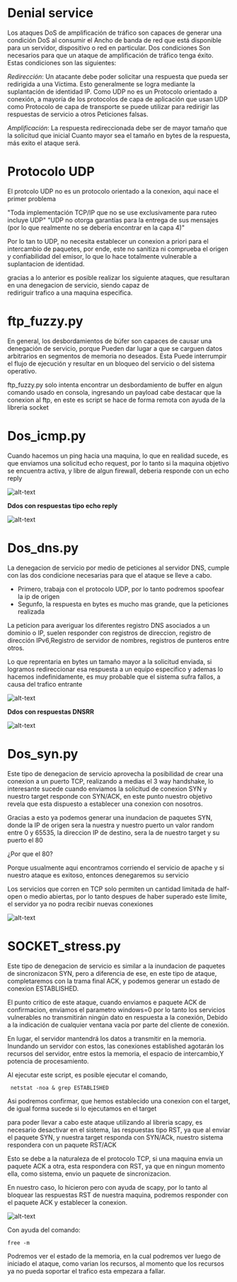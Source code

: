 # Denial service #


 Los ataques DoS de amplificación de tráfico son capaces de generar una condición DoS al consumir el
 Ancho de banda de red que está disponible para un servidor, dispositivo o red en particular. Dos condiciones 
 Son necesarios para que un ataque de amplificación de tráfico tenga éxito. Estas condiciones son las siguientes:
 
 *Redirección*: Un atacante debe poder solicitar una respuesta que pueda ser redirigida a una Víctima. 
   Esto generalmente se logra mediante la suplantación de identidad IP. Como UDP no es un Protocolo orientado a conexión,
   a mayoría de los protocolos de capa de aplicación que usan UDP como
   Protocolo de capa de transporte se puede utilizar para redirigir las respuestas de servicio a otros Peticiones falsas.

 *Amplificación*: La respuesta redireccionada debe ser de mayor tamaño que la solicitud que inicial
   Cuanto mayor sea el tamaño en bytes de la respuesta, más exito el ataque será.
   
   
 # Protocolo UDP #
   
   El protcolo UDP no es un protocolo orientado a la conexion, aqui nace el primer problema
   
  "Toda implementación TCP/IP que no se use exclusivamente para ruteo incluye UDP"
  "UDP no otorga garantías para la entrega de sus mensajes (por lo que realmente no se debería encontrar en la capa 4)"
   
   Por lo tan to UDP, no necesita establecer un conexion a priori para el intercambio de paquetes, por ende, este no sanitiza  ni          comprueba el origen y confiabilidad del emisor, lo que lo hace totalmente vulnerable a suplantacion de identidad.
   
   gracias  a lo anterior es posible realizar los siguiente ataques, que resultaran en una denegacion de servicio, siendo capaz de       
   rediriguir trafico a una maquina especifica.
   
   
 # ftp_fuzzy.py #
   
   En general, los desbordamientos de búfer son capaces de causar una denegación de servicio, porque
   Pueden dar lugar a que se carguen datos arbitrarios en segmentos de memoria no deseados. Esta
   Puede interrumpir el flujo de ejecución y resultar en un bloqueo del servicio o del sistema operativo.
   
   ftp_fuzzy.py solo intenta encontrar un desbordamiento de buffer en algun comando usado en consola, ingresando un payload
   cabe destacar que la conexion al ftp,  en este es script se hace de forma remota con ayuda de la libreria socket
   
   
 # Dos_icmp.py #
    
  Cuando hacemos un ping hacia una maquina, lo que en realidad sucede, es que enviamos una solicitud echo request, por lo tanto 
  si la maquina objetivo se encuentra activa, y libre de algun firewall, deberia responde con un echo reply
    
    
  ![alt-text](img/icmp.png) 
    
    
  **Ddos con respuestas tipo echo reply**
    
  ![alt-text](img/icmp2.png) 
  
  
  
 # Dos_dns.py #
 
 La denegacion de servicio por medio de peticiones al servidor DNS, cumple con las dos condicione necesarias para que el ataque se lleve   a cabo.
 
  * Primero, trabaja con el protocolo UDP, por lo tanto podremos spoofear la ip de origen
  * Segunfo, la respuesta en bytes es mucho mas grande, que la peticiones realizada
  
  La peticion para averiguar los diferentes registro DNS asociados a un dominio o IP, suelen responder con registros de direccion,         registro de dirección IPv6,Registro de servidor de nombres, registros de punteros entre otros.
  
  Lo que reprentaria en bytes un tamaño mayor a la solicitud enviada, si logramos redireccionar esa respuesta a un equipo especifico y     ademas lo hacemos indefinidamente, es muy probable que el sistema sufra fallos, a causa del trafico entrante
  
  
  ![alt-text](img/dns2.png)
  
 **Ddos con respuestas DNSRR**
   
  ![alt-text](img/dnsa.png)
  
  
  # Dos_syn.py #
  
  Este tipo de denegacion de servicio aprovecha la posibilidad de crear una conexion a un puerto TCP, realizando a medias el 3 way         handshake, lo interesante sucede cuando enviamos la solicitud de conexion SYN y nuestro target responde con SYN/ACK, en este punto       nuestro objetivo revela que esta dispuesto a establecer una conexion con nosotros.
  
  Gracias a esto ya podemos generar una inundacion de paquetes SYN, donde la IP de origen sera la nuestra y nuestro puerto un valor       random entre 0 y 65535, la direccion IP de destino, sera la de nuestro target  y su puerto el 80
  
  ¿Por que el 80?
  
  Porque usualmente aqui encontramos corriendo el servicio de apache y si nuestro ataque es exitoso, entonces denegaremos su servicio
  
  Los servicios que corren en TCP solo permiten un cantidad limitada de half-open o medio abiertas, por lo tanto despues  de haber         superado este limite, el servidor ya no podra recibir nuevas conexiones 
  
 ![alt-text](img/syn.png)
 
 
 
 # SOCKET_stress.py #
 
  Este tipo de denegacion de servicio es similar  a la inundacion de paquetes de sincronizacon SYN, pero a diferencia de ese, en este     tipo de ataque, completaremos con la trama final ACK, y podemos generar un estado de conexion ESTABLISHED.
 
  El punto critico de este ataque, cuando enviamos e paquete ACK de confirmacion, enviamos el parametro windows=0 por lo tanto los         servicios vulnerables no transmitirán ningún dato en respuesta a la conexión, Debido a la indicación de cualquier ventana vacía por     parte del cliente de conexión.
 
  En lugar, el servidor mantendrá los datos a transmitir en la memoria. Inundando un servidor con estos, las conexiones established       agotarán los recursos del servidor, entre estos la memoria, el espacio de intercambio,Y potencia de procesamiento.

  Al ejecutar este script, es posible ejecutar el comando, 

   ```
    netstat -noa & grep ESTABLISHED 
   ```

  Asi podremos confirmar, que  hemos establecido una conexion con el target, de igual forma sucede si lo ejecutamos en el target
 
  para poder llevar a cabo este ataque utilizando al libreria scapy, es necesario desactivar en el sistema, las respuestas tipo RST, 
  ya que al enviar el paquete SYN,  y nuestra target responda con SYN/ACk, nuestro sistema respondera con un paquete RST/ACK
 
  Esto se debe a la naturaleza de el protocolo TCP, si una maquina envia un paquete ACK a otra, esta respondera con RST, ya que en         ningun   momento ella, como sistema, envio un paquete de sincronizacion.
 
  En nuestro caso, lo hicieron pero con ayuda de scapy, por lo tanto al bloquear las respuestas RST de nuestra maquina, podremos           responder con el paquete ACK y establecer la conexion.
 
  ![alt-text](img/syn.png)
  
  
  Con ayuda del comando:
  
  ```
  free -m
  ```
  
  Podremos ver el estado de la memoria, en la cual podremos ver luego de iniciado el ataque, como varian los recursos, al momento que     los recursos ya no pueda soportar el trafico esta empezara a fallar.
  
  
  
  
  
   
 
 
    
  
   
